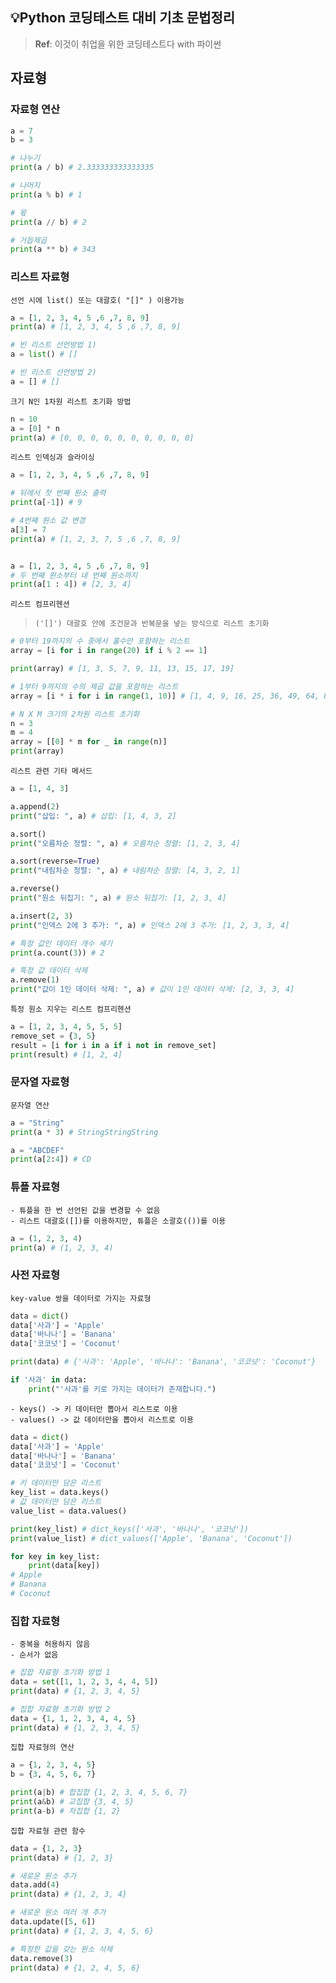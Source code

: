 ## 💡Python 코딩테스트 대비 기초 문법정리
> 
>
> **Ref**: 이것이 취업을 위한 코딩테스트다 with 파이썬 
> 
> 

## 자료형
### 자료형 연산
```python
a = 7
b = 3

# 나누기
print(a / b) # 2.333333333333335

# 나머지
print(a % b) # 1

# 몫
print(a // b) # 2

# 거듭제곱
print(a ** b) # 343
```

### 리스트 자료형

```선언 시에 list() 또는 대괄호( "[]" ) 이용가능```

```python
a = [1, 2, 3, 4, 5 ,6 ,7, 8, 9]
print(a) # [1, 2, 3, 4, 5 ,6 ,7, 8, 9]

# 빈 리스트 선언방법 1)
a = list() # []

# 빈 리스트 선언방법 2)
a = [] # []
```

```크기 N인 1차원 리스트 초기화 방법```
```python
n = 10
a = [0] * n
print(a) # [0, 0, 0, 0, 0, 0, 0, 0, 0, 0]
```

```리스트 인덱싱과 슬라이싱```
```python
a = [1, 2, 3, 4, 5 ,6 ,7, 8, 9]

# 뒤에서 첫 번째 원소 출력
print(a[-1]) # 9

# 4번째 원소 값 변경
a[3] = 7
print(a) # [1, 2, 3, 7, 5 ,6 ,7, 8, 9] 


a = [1, 2, 3, 4, 5 ,6 ,7, 8, 9]
# 두 번째 원소부터 네 번째 원소까지 
print(a[1 : 4]) # [2, 3, 4]
```

```리스트 컴프리헨션```
<br>
> ```('[]') 대괄호 안에 조건문과 반복문을 넣는 방식으로 리스트 초기화```

```python
# 0부터 19까지의 수 중에서 홀수만 포함하는 리스트
array = [i for i in range(20) if i % 2 == 1]

print(array) # [1, 3, 5, 7, 9, 11, 13, 15, 17, 19]

# 1부터 9까지의 수의 제곱 값을 포함하는 리스트
array = [i * i for i in range(1, 10)] # [1, 4, 9, 16, 25, 36, 49, 64, 81]

# N X M 크기의 2차원 리스트 초기화
n = 3
m = 4
array = [[0] * m for _ in range(n)]
print(array)
```

```리스트 관련 기타 메서드```
<br>

```python
a = [1, 4, 3]

a.append(2)
print("삽입: ", a) # 삽입: [1, 4, 3, 2]

a.sort()
print("오름차순 정렬: ", a) # 오름차순 정렬: [1, 2, 3, 4]

a.sort(reverse=True)
print("내림차순 정렬: ", a) # 내림차순 정렬: [4, 3, 2, 1]

a.reverse() 
print("원소 뒤집기: ", a) # 원소 뒤집기: [1, 2, 3, 4]

a.insert(2, 3)
print("인덱스 2에 3 추가: ", a) # 인덱스 2에 3 추가: [1, 2, 3, 3, 4]

# 특정 값인 데이터 개수 세기
print(a.count(3)) # 2

# 특정 값 데이터 삭제
a.remove(1)
print("값이 1인 데이터 삭제: ", a) # 값이 1인 데이터 삭제: [2, 3, 3, 4]
```

```특정 원소 지우는 리스트 컴프리헨션```
```python
a = [1, 2, 3, 4, 5, 5, 5]
remove_set = {3, 5}
result = [i for i in a if i not in remove_set]
print(result) # [1, 2, 4]
```

### 문자열 자료형
```문자열 연산```

```python
a = "String"
print(a * 3) # StringStringString

a = "ABCDEF"
print(a[2:4]) # CD 
```

### 튜플 자료형
```
- 튜플을 한 번 선언된 값을 변경할 수 없음
- 리스트 대괄호([])를 이용하지만, 튜플은 소괄호(())를 이용
```

```python
a = (1, 2, 3, 4)
print(a) # (1, 2, 3, 4) 
```

### 사전 자료형
```key-value 쌍을 데이터로 가지는 자료형```

```python
data = dict()
data['사과'] = 'Apple'
data['바나나'] = 'Banana'
data['코코넛'] = 'Coconut'

print(data) # {'사과': 'Apple', '바나나': 'Banana', '코코넛': 'Coconut'}

if '사과' in data:
    print("'사과'를 키로 가지는 데이터가 존재합니다.")
```
```
- keys() -> 키 데이터만 뽑아서 리스트로 이용
- values() -> 값 데이터만을 뽑아서 리스트로 이용
```
```python
data = dict()
data['사과'] = 'Apple'
data['바나나'] = 'Banana'
data['코코넛'] = 'Coconut'

# 키 데이터만 담은 리스트
key_list = data.keys()
# 값 데이터만 담은 리스트
value_list = data.values()

print(key_list) # dict_keys(['사과', '바나나', '코코넛'])
print(value_list) # dict_values(['Apple', 'Banana', 'Coconut'])

for key in key_list:
    print(data[key])
# Apple
# Banana
# Coconut
```

### 집합 자료형
```
- 중복을 허용하지 않음
- 순서가 없음
```

```python
# 집합 자료형 초기화 방법 1
data = set([1, 1, 2, 3, 4, 4, 5]) 
print(data) # {1, 2, 3, 4, 5}

# 집합 자료형 초기화 방법 2
data = {1, 1, 2, 3, 4, 4, 5}
print(data) # {1, 2, 3, 4, 5}
```

```집합 자료형의 연산```
```python
a = {1, 2, 3, 4, 5}
b = {3, 4, 5, 6, 7}

print(a|b) # 합집합 {1, 2, 3, 4, 5, 6, 7}
print(a&b) # 교집합 {3, 4, 5}
print(a-b) # 차집합 {1, 2}
```

```집합 자료형 관련 함수```
```python
data = {1, 2, 3}
print(data) # {1, 2, 3}

# 새로운 원소 추가
data.add(4)
print(data) # {1, 2, 3, 4}

# 새로운 원소 여러 개 추가
data.update([5, 6])
print(data) # {1, 2, 3, 4, 5, 6}

# 특정한 값을 갖는 원소 삭제
data.remove(3)
print(data) # {1, 2, 4, 5, 6}

```